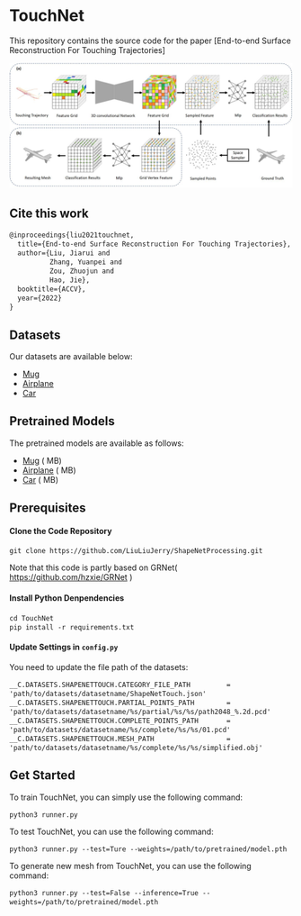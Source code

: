 # TouchNet

This repository contains the source code for the paper [End-to-end Surface Reconstruction For Touching Trajectories]

![Overview](./images/overview.JPG)

## Cite this work

```
@inproceedings{liu2021touchnet,
  title={End-to-end Surface Reconstruction For Touching Trajectories},
  author={Liu, Jiarui and 
          Zhang, Yuanpei and 
          Zou, Zhuojun and 
          Hao, Jie},
  booktitle={ACCV},
  year={2022}
}
```

## Datasets

Our datasets are available below:

- [Mug](https://drive.google.com/file/d/1ri_TmbM3LrkU6TdJB5Rd5gmZSbh-0nNQ/view?usp=sharing)
- [Airplane]()
- [Car]()

## Pretrained Models

The pretrained models are available as follows:

- [Mug]( ) ( MB)
- [Airplane]( ) ( MB)
- [Car]( ) ( MB)
## Prerequisites

#### Clone the Code Repository

```
git clone https://github.com/LiuLiuJerry/ShapeNetProcessing.git 
```
Note that this code is partly based on GRNet( https://github.com/hzxie/GRNet )

#### Install Python Denpendencies

```
cd TouchNet
pip install -r requirements.txt
```

#### Update Settings in `config.py`

You need to update the file path of the datasets:

```
__C.DATASETS.SHAPENETTOUCH.CATEGORY_FILE_PATH         = 'path/to/datasets/datasetname/ShapeNetTouch.json'
__C.DATASETS.SHAPENETTOUCH.PARTIAL_POINTS_PATH        = 'path/to/datasets/datasetname/%s/partial/%s/%s/path2048_%.2d.pcd'
__C.DATASETS.SHAPENETTOUCH.COMPLETE_POINTS_PATH       = 'path/to/datasets/datasetname/%s/complete/%s/%s/01.pcd'
__C.DATASETS.SHAPENETTOUCH.MESH_PATH                  = 'path/to/datasets/datasetname/%s/complete/%s/%s/simplified.obj' 
```

## Get Started

To train TouchNet, you can simply use the following command:

```
python3 runner.py
```

To test TouchNet, you can use the following command:

```
python3 runner.py --test=Ture --weights=/path/to/pretrained/model.pth
```

To generate new mesh from TouchNet, you can use the following command:
```
python3 runner.py --test=False --inference=True --weights=/path/to/pretrained/model.pth
```

